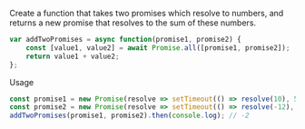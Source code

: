 Create a function that takes two promises which resolve to numbers, and returns a new promise that resolves to the sum of these numbers.

```javascript
var addTwoPromises = async function(promise1, promise2) {
    const [value1, value2] = await Promise.all([promise1, promise2]);
    return value1 + value2;
};
```

Usage

```javascript
const promise1 = new Promise(resolve => setTimeout(() => resolve(10), 50));
const promise2 = new Promise(resolve => setTimeout(() => resolve(-12), 30));
addTwoPromises(promise1, promise2).then(console.log); // -2
```

